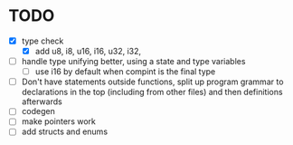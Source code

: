 # TODO

- [x] type check
  - [x] add u8, i8, u16, i16, u32, i32,
- [ ] handle type unifying better, using a state and type variables
  - [ ] use i16 by default when compint is the final type
- [ ] Don't have statements outside functions, split up program grammar to declarations in the top (including from other files) and then definitions afterwards
- [ ] codegen
- [ ] make pointers work
- [ ] add structs and enums
